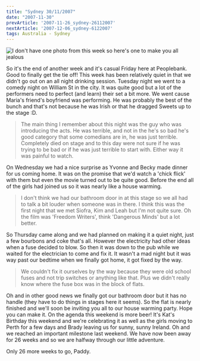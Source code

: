 ```yaml
---
title: "Sydney 30/11/2007"
date: "2007-11-30"
prevArticle: '2007-11-26_sydney-26112007'
nextArticle: '2007-12-06_sydney-6122007'
tags: Australia - Sydney
---
```

![I don't have one photo from this week so here's one to make you all jealous](/images/S1032073.JPG "I don't have one photo from this week so here's one to make you all jealous")

So it's the end of another week and it's casual Friday here at Peoplebank. Good to finally get the tie off! This week has been relatively quiet in that we didn't go out on an all night drinking session. Tuesday night we went to a comedy night on William St in the city. It was quite good but a lot of the performers need to perfect (and learn) their set a bit more. We went cause Maria's friend's boyfriend was performing. He was probably the best of the bunch and that's not because he was Irish or that he dragged Sweets up to the stage :D. 
> The main thing I remember about this night was the guy who was introducing the acts. He was terrible, and not in the he's so bad he's good category that some comedians are in, he was just terrible. Completely died on stage and to this day were not sure if he was trying to be bad or if he was just terrible to start with. Either way it was painful to watch.

On Wednesday we had a nice surprise as Yvonne and Becky made dinner for us coming home. It was on the promise that we'd watch a 'chick flick' with them but even the movie turned out to be quite good. Before the end all of the girls had joined us so it was nearly like a house warming. 
> I don't think we had our bathroom door in at this stage so we all had to talk a bit louder when someone was in there. I think this was the first night that we met Siofra, Kim and Leah but I'm not quite sure. Oh the film was 'Freedom Writers', think 'Dangerous Minds' but a lot better.

So Thursday came along and we had planned on making it a quiet night, just a few bourbons and coke that's all. However the electricity had other ideas when a fuse decided to blow. So then it was down to the pub while we waited for the electrician to come and fix it. It wasn't a mad night but it was way past our bedtime when we finally got home, it got fixed by the way. 
> We couldn't fix it ourselves by the way because they were old school fuses and not trip switches or anything like that. Plus we didn't really know where the fuse box was in the block of flats.

Oh and in other good news we finally got our bathroom door but it has no handle (they have to do things in stages here it seems). So the flat is nearly finished and we'll soon be inviting you all to our house warming party. Hope you can make it. On the agenda this weekend is more beer! It's Kat's Birthday this weekend and we're celebrating it as well as the girls moving to Perth for a few days and Brady leaving us for sunny, sunny Ireland. Oh and we reached an important milestone last weekend. We have now been away for 26 weeks and so we are halfway through our little adventure.

Only 26 more weeks to go,
Paddy.